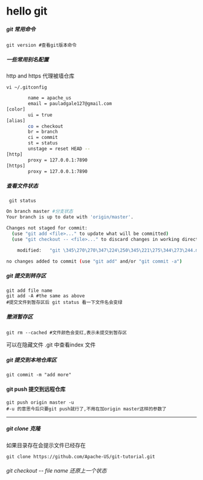 # hello git
##### git 常用命令

```
git version #查看git版本命令
```

##### 一些常用别名配置

http and https 代理被墙仓库

```
vi ~/.gitconfig
```

``` bash
        name = apache_us
        email = pauladgale127@gmail.com
[color]
        ui = true
[alias]
        co = checkout
        br = branch
        ci = commit
        st = status
        unstage = reset HEAD --
[http]
        proxy = 127.0.0.1:7890
[https]
        proxy = 127.0.0.1:7890
```
##### 查看文件状态

```
 git status
```

```bash
On branch master #分支状态
Your branch is up to date with 'origin/master'.

Changes not staged for commit:
  (use "git add <file>..." to update what will be committed)
  (use "git checkout -- <file>..." to discard changes in working directory)

	modified:   "git \345\270\270\347\224\250\345\221\275\344\273\244.md" #更改过未提交的文件红色表示

no changes added to commit (use "git add" and/or "git commit -a")
```

##### git 提交到转存区

```
git add file name
git add -A #the same as above
#提交文件到暂存区后 git status 看一下文件名会变绿
```

##### 撤消暂存区

```
git rm --cached #文件颜色会变红,表示未提交到暂存区
```

可以在隐藏文件 .git 中查看index 文件 

##### git 提交到本地仓库区

```
git commit -m "add more"
```

#### git push 提交到远程仓库

```
git push origin master -u 
#-u 的意思今后只要git push就行了,不用在加origin master这样的参数了
```

------

##### git clone 克隆

如果目录存在会提示文件已经存在

```
git clone https://github.com/Apache-US/git-tutorial.git
```

###### git checkout -- file name 还原上一个状态

